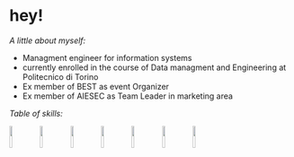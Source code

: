 # hey!

*A little about myself:*

<ul>
  <li> Managment engineer for information systems </li>
  <li> currently enrolled in the course of Data managment and Engineering at Politecnico di Torino</li>
  <li> Ex member of BEST as event Organizer</li>
  <li> Ex member of AIESEC as Team Leader in marketing area </li>
</ul>

*Table of skills:*

<code><img width="10%" src="https://www.vectorlogo.zone/logos/python/python-ar21.svg"></code>
<code><img width="10%" src="https://www.vectorlogo.zone/logos/java/java-ar21.svg"></code>
<code><img width="10%" src="https://www.vectorlogo.zone/logos/w3_html5/w3_html5-ar21.svg"></code>
<code><img width="10%" src="https://www.vectorlogo.zone/logos/w3_css/w3_css-ar21.svg"></code>
<code><img width="10%" src="https://www.vectorlogo.zone/logos/sql/sql-ar21.svg"></code>
<code><img width="10%" src="https://www.vectorlogo.zone/logos/github/github-ar21.svg"></code>
<code><img width="10%" src="https://www.vectorlogo.zone/logos/canva/canva-ar21.svg"></code>
          
